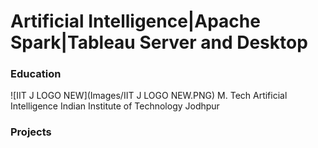# Artificial Intelligence|Apache Spark|Tableau Server and Desktop 
### Education
![IIT J LOGO NEW](Images/IIT J LOGO NEW.PNG) 
M. Tech Artificial Intelligence 
Indian Institute of Technology Jodhpur

### Projects
